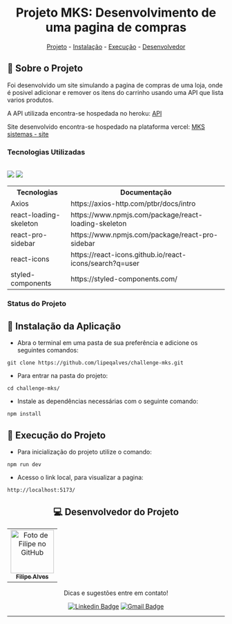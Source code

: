 <div align='center'>

# Projeto MKS: Desenvolvimento de uma pagina de compras

[Projeto](#-sobre-o-projeto) - [Instalação](#-instalação-da-aplicação) - [Execução](#-execução-do-projeto) - [Desenvolvedor](#--desenvolvedor-do-projeto)

</div>

## 📕 Sobre o Projeto 
Foi desenvolvido um site simulando a pagina de compras de uma loja, onde é posivel adicionar e remover os itens do carrinho usando uma API que lista varios produtos.

A API utilizada encontra-se hospedada no heroku: [API](https://mks-challenge-api-frontend.herokuapp.com/api/v1/products?page=1&rows=8&sortBy=id&orderBy=ASC)

Site desenvolvido encontra-se hospedado na plataforma vercel: [MKS sistemas - site]()

<h3>Tecnologias Utilizadas</h3>
<div style ="display: inline_block"><br>
<img aling="center" olt="REACT" src="https://img.shields.io/badge/React-20232A?style=for-the-badge&logo=react&logoColor=61DAFB">
<img aling="center" olt="JavaScript" src="https://img.shields.io/badge/JavaScript-F7DF1E?style=for-the-badge&logo=javascript&logoColor=black"> 
</div>
<table>
<tr>
	<th>Tecnologias</th>
	<th>Documentação</th>
</tr>
<tr>
	<td>Axios</td>
	<td>https://axios-http.com/ptbr/docs/intro</td>
</tr>
<tr>
	<td>react-loading-skeleton</td>
	<td>https://www.npmjs.com/package/react-loading-skeleton</td>
</tr>
<tr>
	<td>react-pro-sidebar</td>
	<td>https://www.npmjs.com/package/react-pro-sidebar</td>
</tr>
<tr>
	<td>react-icons</td>
	<td>https://react-icons.github.io/react-icons/search?q=user</td>
</tr>
<tr>
	<td>styled-components</td>
	<td>https://styled-components.com/</td>
</tr>
<tr>
</table>

<h3>Status do Projeto</h3>

##  🔧 Instalação da Aplicação  
 
 - Abra o terminal em uma pasta de sua preferência e adicione os seguintes comandos:
 
```
git clone https://github.com/lipeqalves/challenge-mks.git
```

- Para entrar na pasta do projeto:

``` 
cd challenge-mks/
```

- Instale as dependências necessárias com o seguinte comando:

```
npm install
```

##  🎲 Execução do Projeto 

- Para inicialização do projeto utilize o comando:

```
npm run dev
```
- Acesso o link local, para visualizar a pagina:

```
http://localhost:5173/
```

<div align='center'>

## 💻  Desenvolvedor do Projeto
	
<table>
  <tr>
    <td align="center">
      <a href="https://www.linkedin.com/in/filipeqalves/">
        <img src="https://avatars.githubusercontent.com/u/102266909?v=4" width="100px;" alt="Foto de Filipe no GitHub"/><br>
        <sub>
          <b>Filipe Alves</b>
        </sub>
      </a>
    </td>
  </tr>
</table>
Dicas e sugestões entre em contato!<br>

[![Linkedin Badge](https://img.shields.io/badge/-Filipe-blue?style=flat-square&logo=Linkedin&logoColor=white&link=https://www.linkedin.com/in/filipeqalves/)](https://www.linkedin.com/in/filipeqalves/)
[![Gmail Badge](https://img.shields.io/badge/-lipeqa@gmail.com-c14438?style=flat-square&logo=Gmail&logoColor=white&link=mailto:lipeqa@gmail.com)](mailto:lipeqa@gmail.com)
<hr>
</div>
 <br />
 

